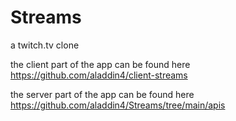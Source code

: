 # Streams
a twitch.tv clone

the client part of the app can be found here https://github.com/aladdin4/client-streams

the server part of the app can be found here https://github.com/aladdin4/Streams/tree/main/apis
